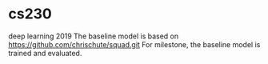 # cs230
deep learning 2019
The baseline model is based on https://github.com/chrischute/squad.git
For milestone, the baseline model is trained and evaluated.
